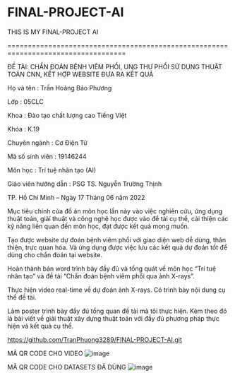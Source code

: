 # FINAL-PROJECT-AI
THIS IS MY FINAL-PROJECT AI 

===================================================================================


ĐỀ TÀI: CHẨN ĐOÁN BỆNH VIÊM PHỔI, UNG THƯ PHỔI SỬ DỤNG THUẬT TOÁN CNN, KẾT HỢP WEBSITE ĐƯA RA KẾT QUẢ

Họ và tên				: Trần Hoàng Bảo Phương


Lớp					   : 05CLC


Khoa					: Đào tạo chất lượng cao Tiếng Việt


Khóa					: K.19


Chuyên ngành			: Cơ Điện Tử


Mã số sinh viên			: 19146244


Môn học				: Trí tuệ nhân tạo (AI)


Giáo viên hướng dẫn		: PSG TS. Nguyễn Trường Thịnh
	



TP. Hồ Chí Minh – Ngày 17 Tháng 06 năm 2022

Mục tiêu chính của đồ án môn học lần này vào việc nghiên cứu, ứng dụng thuật toán, giải thuật và công nghệ học được vào đề tài cụ thể, cải thiện các kỹ năng liên quan đến môn học, đạt được kết quả mong muốn.


Tạo được website dự đoán bệnh viêm phổi với giao diện web dễ dùng, thân thiện, trực quan hóa. Và ứng dụng được việc lưu các kết quả dự đoán tốt để dùng cho chẩn đoán tại website.


Hoàn thành bản word trình bày đầy đủ và tổng quát về môn học “Trí tuệ nhân tạo” và đề tài “Chẩn đoán bệnh viêm phổi qua ảnh X-rays”.


Thực hiện video real-time về dự đoán ảnh X-rays. Có trình bày nội dung cụ thể đề tài. 


Làm poster trình bày đầy đủ tổng quan đề tài mà tôi thực hiện. Kèm theo đó là bài viết về giải thuật xây dựng thuật toán với đầy đủ phương pháp thực hiện và kết quả cụ thể.


https://github.com/TranPhuong3289/FINAL-PROJECT-AI.git



MÃ QR CODE CHO VIDEO
![image](https://user-images.githubusercontent.com/105923496/175115973-c81327c9-9ab6-4820-891b-9b95e81ef00a.png)


MÃ QR CODE CHO DATASETS ĐÃ DÙNG
![image](https://user-images.githubusercontent.com/105923496/175116093-1cd2ce44-7644-466f-a47e-c64a75a21bdb.png)







